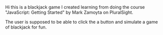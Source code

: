 Hi this is a blackjack game I created learning from doing the course "JavaScript: Getting Started" by Mark Zamoyta on PluralSight.

The user is supposed to be able to click the a button and simulate a game of blackjack for fun.